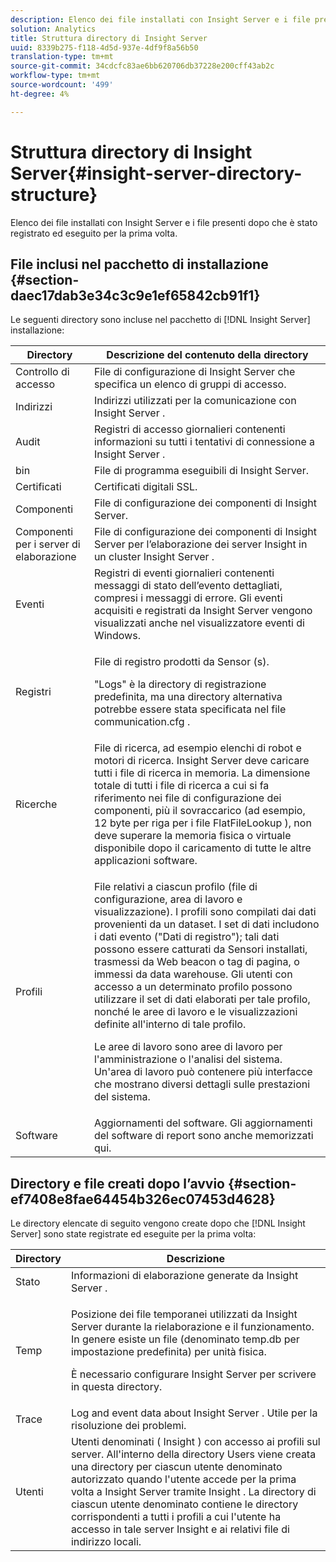```yaml
---
description: Elenco dei file installati con Insight Server e i file presenti dopo che è stato registrato ed eseguito per la prima volta.
solution: Analytics
title: Struttura directory di Insight Server
uuid: 8339b275-f118-4d5d-937e-4df9f8a56b50
translation-type: tm+mt
source-git-commit: 34cdcfc83ae6bb620706db37228e200cff43ab2c
workflow-type: tm+mt
source-wordcount: '499'
ht-degree: 4%

---
```



# Struttura directory di Insight Server{#insight-server-directory-structure}

Elenco dei file installati con Insight Server e i file presenti dopo che è stato registrato ed eseguito per la prima volta.

## File inclusi nel pacchetto di installazione {#section-daec17dab3e34c3c9e1ef65842cb91f1}

Le seguenti directory sono incluse nel pacchetto di [!DNL Insight Server] installazione:

<table id="table_CE713A3D671C453A87986E4CD4620EF3"> 
 <thead> 
  <tr> 
   <th colname="col1" class="entry"> Directory </th> 
   <th colname="col2" class="entry"> Descrizione del contenuto della directory </th> 
  </tr> 
 </thead>
 <tbody> 
  <tr> 
   <td colname="col1"> Controllo di accesso </td> 
   <td colname="col2"> <span class="keyword"> File di configurazione di Insight Server </span> che specifica un elenco di gruppi di accesso. </td> 
  </tr> 
  <tr> 
   <td colname="col1"> Indirizzi </td> 
   <td colname="col2"> Indirizzi utilizzati per la comunicazione con <span class="keyword"> Insight Server </span>. </td> 
  </tr> 
  <tr> 
   <td colname="col1"> Audit </td> 
   <td colname="col2"> Registri di accesso giornalieri contenenti informazioni su tutti i tentativi di connessione a <span class="keyword"> Insight Server </span>. </td> 
  </tr> 
  <tr> 
   <td colname="col1"> bin </td> 
   <td colname="col2"> <span class="keyword"> File </span> di programma eseguibili di Insight Server. </td> 
  </tr> 
  <tr> 
   <td colname="col1"> Certificati </td> 
   <td colname="col2"> Certificati digitali SSL. </td> 
  </tr> 
  <tr> 
   <td colname="col1"> Componenti </td> 
   <td colname="col2"> <span class="keyword"> File di configurazione dei </span> componenti di Insight Server. </td> 
  </tr> 
  <tr> 
   <td colname="col1"> Componenti per i server di elaborazione </td> 
   <td colname="col2"> <span class="keyword"> File di configurazione dei </span> componenti di Insight Server per l’elaborazione dei server <span class="keyword"> Insight </span> in un cluster <span class="keyword"> Insight Server </span> . </td> 
  </tr> 
  <tr> 
   <td colname="col1"> Eventi </td> 
   <td colname="col2"> Registri di eventi giornalieri contenenti messaggi di stato dell’evento dettagliati, compresi i messaggi di errore. Gli eventi acquisiti e registrati da <span class="keyword"> Insight Server </span> vengono visualizzati anche nel visualizzatore eventi di Windows. </td> 
  </tr> 
  <tr> 
   <td colname="col1"> Registri </td> 
   <td colname="col2"> <p>File di registro prodotti da <span class="wintitle"> Sensor </span>(s). </p> <p>"Logs" è la directory di registrazione predefinita, ma una directory alternativa potrebbe essere stata specificata nel file <span class="filepath"> communication.cfg </span> . </p> </td> 
  </tr> 
  <tr> 
   <td colname="col1"> Ricerche </td> 
   <td colname="col2"> File di ricerca, ad esempio elenchi di robot e motori di ricerca. <span class="keyword"> Insight Server </span> deve caricare tutti i file di ricerca in memoria. La dimensione totale di tutti i file di ricerca a cui si fa riferimento nei file di configurazione dei componenti, più il sovraccarico (ad esempio, 12 byte per riga per i file <span class="filepath"> FlatFileLookup </span> ), non deve superare la memoria fisica o virtuale disponibile dopo il caricamento di tutte le altre applicazioni software. </td> 
  </tr> 
  <tr> 
   <td colname="col1"> Profili </td> 
   <td colname="col2"> <p>File relativi a ciascun profilo (file di configurazione, area di lavoro e visualizzazione). I profili sono compilati dai dati provenienti da un dataset. I set di dati includono i dati evento ("Dati di registro"); tali dati possono essere catturati da <span class="wintitle"> </span>Sensori installati, trasmessi da Web beacon o tag di pagina, o immessi da data warehouse. <span class="keyword"> Gli </span> utenti con accesso a un determinato profilo possono utilizzare il set di dati elaborati per tale profilo, nonché le aree di lavoro e le visualizzazioni definite all'interno di tale profilo. </p> <p>Le aree di lavoro sono aree di lavoro per l'amministrazione o l'analisi del sistema. Un'area di lavoro può contenere più interfacce che mostrano diversi dettagli sulle prestazioni del sistema. </p> </td> 
  </tr> 
  <tr> 
   <td colname="col1"> Software </td> 
   <td colname="col2"> <span class="keyword"> Aggiornamenti </span> del software. Gli aggiornamenti del software di report sono anche memorizzati qui. </td> 
  </tr> 
 </tbody> 
</table>

## Directory e file creati dopo l’avvio {#section-ef7408e8fae64454b326ec07453d4628}

Le directory elencate di seguito vengono create dopo che [!DNL Insight Server] sono state registrate ed eseguite per la prima volta:

<table id="table_89CC9F3E568044C8A0072BF0A6EDCCEF"> 
 <thead> 
  <tr> 
   <th colname="col1" class="entry"> Directory </th> 
   <th colname="col2" class="entry"> Descrizione </th> 
  </tr> 
 </thead>
 <tbody> 
  <tr> 
   <td colname="col1"> Stato </td> 
   <td colname="col2"> Informazioni di elaborazione generate da <span class="keyword"> Insight Server </span>. </td> 
  </tr> 
  <tr> 
   <td colname="col1"> Temp </td> 
   <td colname="col2"> <p>Posizione dei file temporanei utilizzati da <span class="keyword"> Insight Server </span> durante la rielaborazione e il funzionamento. In genere esiste un file (denominato <span class="filepath"> </span> temp.db per impostazione predefinita) per unità fisica. </p> <p> <span class="keyword"> È </span> necessario configurare Insight Server per scrivere in questa directory. </p> </td> 
  </tr> 
  <tr> 
   <td colname="col1"> Trace </td> 
   <td colname="col2"> Log and event data about <span class="keyword"> Insight Server </span>. Utile per la risoluzione dei problemi. </td> 
  </tr> 
  <tr> 
   <td colname="col1"> Utenti </td> 
   <td colname="col2"> Utenti denominati ( <span class="keyword"> Insight </span>) con accesso ai profili sul server. All'interno della directory Users viene creata una directory per ciascun utente denominato autorizzato quando l'utente accede per la prima volta a <span class="keyword"> Insight Server </span> tramite <span class="keyword"> Insight </span>. La directory di ciascun utente denominato contiene le directory corrispondenti a tutti i profili a cui l'utente ha accesso in tale server <span class="keyword"> Insight </span> e ai relativi file di indirizzo locali. </td> 
  </tr> 
 </tbody> 
</table>

